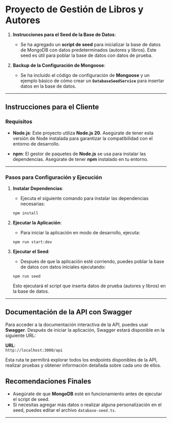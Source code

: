 # Proyecto de Gestión de Libros y Autores

1. **Instrucciones para el Seed de la Base de Datos**:
   - Se ha agregado un **script de seed** para inicializar la base de datos de MongoDB con datos predeterminados (autores y libros). Este seed es útil para poblar la base de datos con datos de prueba.

2. **Backup de la Configuración de Mongoose**:
   - Se ha incluido el código de configuración de **Mongoose** y un ejemplo básico de cómo crear un **`DatabaseSeedService`** para insertar datos en la base de datos.

---

## **Instrucciones para el Cliente**

### **Requisitos**

- **Node.js**: Este proyecto utiliza **Node.js 20**. Asegúrate de tener esta versión de Node instalada para garantizar la compatibilidad con el entorno de desarrollo.

- **npm**: El gestor de paquetes de **Node.js** se usa para instalar las dependencias. Asegúrate de tener **npm** instalado en tu entorno.

---

### **Pasos para Configuración y Ejecución**

1. **Instalar Dependencias**:
   - Ejecuta el siguiente comando para instalar las dependencias necesarias:

   `npm install`

2. **Ejecutar la Aplicación**:
   - Para iniciar la aplicación en modo de desarrollo, ejecuta:

   `npm run start:dev`

3. **Ejecutar el Seed**:
   - Después de que la aplicación esté corriendo, puedes poblar la base de datos con datos iniciales ejecutando:

   `npm run seed`

   Esto ejecutará el script que inserta datos de prueba (autores y libros) en la base de datos.

---

## **Documentación de la API con Swagger**

Para acceder a la documentación interactiva de la API, puedes usar **Swagger**. Después de iniciar la aplicación, Swagger estará disponible en la siguiente URL:

**URL**:  
`http://localhost:3000/api`

Esta ruta te permitirá explorar todos los endpoints disponibles de la API, realizar pruebas y obtener información detallada sobre cada uno de ellos.


## **Recomendaciones Finales**

- Asegúrate de que **MongoDB** esté en funcionamiento antes de ejecutar el script de seed.
- Si necesitas agregar más datos o realizar alguna personalización en el seed, puedes editar el archivo `database-seed.ts`.

---
